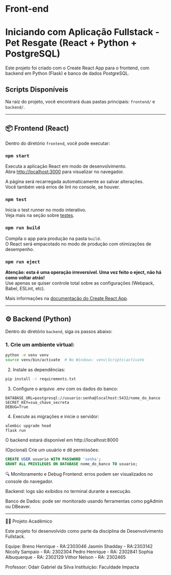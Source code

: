 # Front-end

# Iniciando com Aplicação Fullstack - Pet Resgate (React + Python + PostgreSQL)

Este projeto foi criado com o Create React App para o frontend, com backend em Python (Flask) e banco de dados PostgreSQL.

## Scripts Disponíveis

Na raiz do projeto, você encontrará duas pastas principais: `frontend/` e `backend/`.

---

## 📦 Frontend (React)

Dentro do diretório `frontend`, você pode executar:

### `npm start`

Executa a aplicação React em modo de desenvolvimento.  
Abra [http://localhost:3000](http://localhost:3000) para visualizar no navegador.

A página será recarregada automaticamente ao salvar alterações.  
Você também verá erros de lint no console, se houver.

### `npm test`

Inicia o test runner no modo interativo.  
Veja mais na seção sobre [testes](https://facebook.github.io/create-react-app/docs/running-tests).

### `npm run build`

Compila o app para produção na pasta `build`.  
O React será empacotado no modo de produção com otimizações de desempenho.

### `npm run eject`

**Atenção: esta é uma operação irreversível. Uma vez feito o eject, não há como voltar atrás!**  
Use apenas se quiser controle total sobre as configurações (Webpack, Babel, ESLint, etc).

Mais informações na [documentação do Create React App](https://facebook.github.io/create-react-app/docs/getting-started).

---

## ⚙️ Backend (Python)

Dentro do diretório `backend`, siga os passos abaixo:

### 1. Crie um ambiente virtual:

```bash
python -m venv venv
source venv/bin/activate  # No Windows: venv\Scripts\activate
```

2. Instale as dependências:

```bash
pip install -r requirements.txt
```
3. Configure o arquivo .env com os dados do banco:
```env
DATABASE_URL=postgresql://usuario:senha@localhost:5432/nome_do_banco
SECRET_KEY=sua_chave_secreta
DEBUG=True
```
4. Execute as migrações e inicie o servidor:
```bash
alembic upgrade head
flask run
```
O backend estará disponível em http://localhost:8000


(Opcional) Crie um usuário e dê permissões:

```sql
CREATE USER usuario WITH PASSWORD 'senha';
GRANT ALL PRIVILEGES ON DATABASE nome_do_banco TO usuario;
```

🔍 Monitoramento e Debug
Frontend: erros podem ser visualizados no console do navegador.

Backend: logs são exibidos no terminal durante a execução.

Banco de Dados: pode ser monitorado usando ferramentas como pgAdmin ou DBeaver.

---

👨‍🏫 Projeto Acadêmico

Este projeto foi desenvolvido como parte da disciplina de Desenvolvimento Fullstack.

Equipe:
Breno Henrique - RA:2303046
Jasmin Shadday - RA:2303142
Nicolly Sampaio - RA: 2302304
Pedro Henrique - RA: 2302841
Sophia Albuquerque - RA: 2302129
Vithor Nelson - RA: 2302465

Professor: Odair Gabriel da Silva
Instituição: Faculdade Impacta
